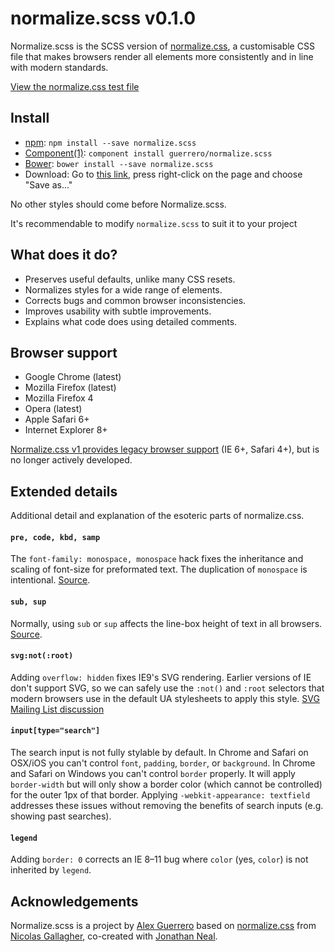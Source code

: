 # normalize.scss v0.1.0

Normalize.scss is the SCSS version of [normalize.css](http://necolas.github.io/normalize.css), a customisable CSS file that makes browsers render all elements more consistently and in line with modern standards.

[View the normalize.css test file](http://necolas.github.io/normalize.css/latest/test.html)

## Install

- [npm](http://npmjs.org/): `npm install --save normalize.scss`
- [Component(1)](https://github.com/component/component/): `component install guerrero/normalize.scss`
- [Bower](http://bower.io/): `bower install --save normalize.scss`
- Download: Go to [this link](https://raw.githubusercontent.com/guerrero/normalize.scss/master/normalize.scss), press right-click on the page and choose "Save as..."

No other styles should come before Normalize.scss.

It's recommendable to modify `normalize.scss` to suit it to your project

## What does it do?

- Preserves useful defaults, unlike many CSS resets.
- Normalizes styles for a wide range of elements.
- Corrects bugs and common browser inconsistencies.
- Improves usability with subtle improvements.
- Explains what code does using detailed comments.

## Browser support

- Google Chrome (latest)
- Mozilla Firefox (latest)
- Mozilla Firefox 4
- Opera (latest)
- Apple Safari 6+
- Internet Explorer 8+

[Normalize.css v1 provides legacy browser
support](https://github.com/necolas/normalize.css/tree/v1) (IE 6+, Safari 4+),
but is no longer actively developed.

## Extended details

Additional detail and explanation of the esoteric parts of normalize.css.

#### `pre, code, kbd, samp`

The `font-family: monospace, monospace` hack fixes the inheritance and scaling
of font-size for preformated text. The duplication of `monospace` is
intentional. [Source](http://en.wikipedia.org/wiki/User:Davidgothberg/Test59).

#### `sub, sup`

Normally, using `sub` or `sup` affects the line-box height of text in all
browsers. [Source](http://gist.github.com/413930).

#### `svg:not(:root)`

Adding `overflow: hidden` fixes IE9's SVG rendering. Earlier versions of IE
don't support SVG, so we can safely use the `:not()` and `:root` selectors that
modern browsers use in the default UA stylesheets to apply this style. [SVG
Mailing List discussion](http://lists.w3.org/Archives/Public/public-svg-wg/2008JulSep/0339.html)

#### `input[type="search"]`

The search input is not fully stylable by default. In Chrome and Safari on
OSX/iOS you can't control `font`, `padding`, `border`, or `background`. In
Chrome and Safari on Windows you can't control `border` properly. It will apply
`border-width` but will only show a border color (which cannot be controlled)
for the outer 1px of that border. Applying `-webkit-appearance: textfield`
addresses these issues without removing the benefits of search inputs (e.g.
showing past searches).

#### `legend`

Adding `border: 0` corrects an IE 8–11 bug where `color` (yes, `color`) is not
inherited by `legend`.

## Acknowledgements

Normalize.scss is a project by [Alex Guerrero](https://github.com/guerrero) based on [normalize.css](http://necolas.github.io/normalize.css) from [Nicolas Gallagher](https://github.com/necolas), co-created with [Jonathan Neal](https://github.com/jonathantneal).
